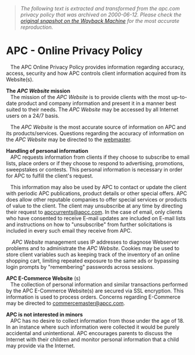 > *The following text is extracted and transformed from the apc.com privacy policy that was archived on 2000-06-12. Please check the [original snapshot on the Wayback Machine](https://web.archive.org/web/20000612092035id_/http%3A//www.apc.com/corporate/legal/privacy.cfm) for the most accurate reproduction.*

# APC - Online Privacy Policy

   The APC Online Privacy Policy provides information regarding accuracy, access, security and how APC controls client information acquired from its Website(s).

**The _APC Website_ mission**   
   The mission of the _APC Website_ is to provide clients with the most up-to-date product and company information and present it in a manner best suited to their needs. The _APC Website_ may be accessed by all Internet users on a 24/7 basis. 

   The _APC Website_ is the most accurate source of information on APC and its products/services. Questions regarding the accuracy of information on the _APC Website_ may be directed to the [webmaster](https://web.archive.org/support/contact/webmaster.cfm).

**Handling of personal information**   
   APC requests information from clients if they choose to subscribe to email lists, place orders or if they choose to respond to advertising, promotions, sweepstakes or contests. This personal information is necessary in order for APC to fulfill the client's request. 

   This information may also be used by APC to contact or update the client with periodic APC publications, product details or other special offers. APC does allow other reputable companies to offer special services or products of value to the client. The client may unsubscribe at any time by directing their request to [apccurrents@apcc.com](mailto:apccurrents@apcc.com). In the case of email, only clients who have consented to receive E-mail updates are included on E-mail lists and instructions on how to "unsubscribe" from further solicitations is included in every such email they receive from APC. 

    _APC Website_ management uses IP addresses to diagnose Webserver problems and to administrate the _APC Website_. Cookies may be used to store client variables such as keeping track of the inventory of an online shopping cart, limiting repeated exposure to the same ads or bypassing login prompts by "remembering" passwords across sessions.

**APC E-Commerce Website** (s)   
   The collection of personal information and similar transactions performed by the APC E-Commerce Website(s) are secured via SSL encryption. This information is used to process orders. Concerns regarding E-Commerce may be directed to [commercemaster@apcc.com](mailto:commercemaster@apcc.com).

**APC is not interested in minors**   
   APC has no desire to collect information from those under the age of 18. In an instance where such information were collected it would be purely accidental and unintentional. APC encourages parents to discuss the Internet with their children and monitor personal information that a child may provide via the Internet.
